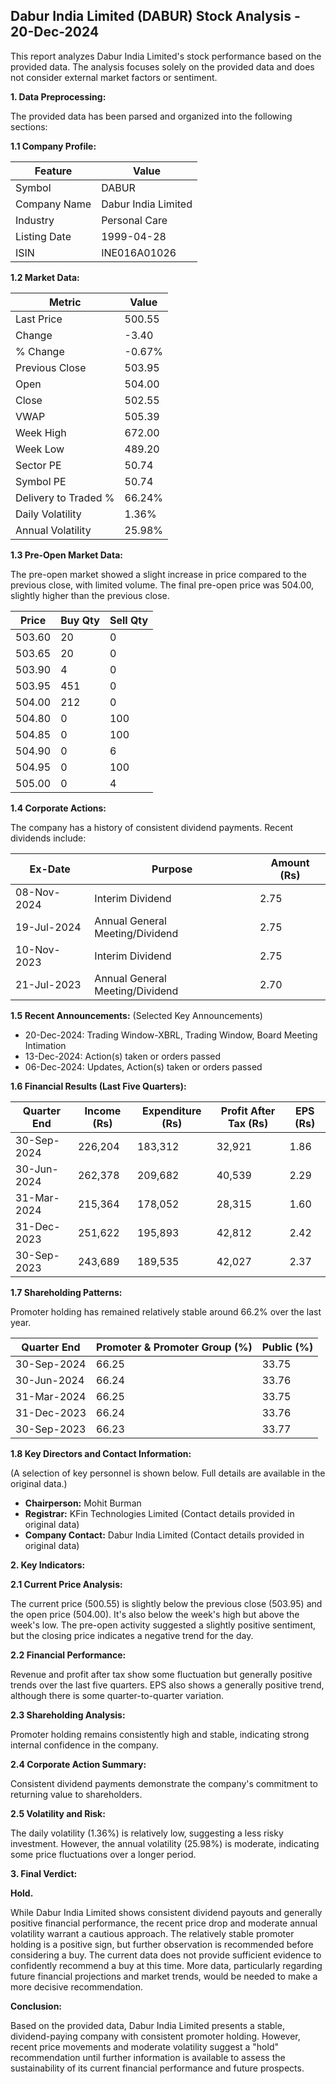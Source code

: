## Dabur India Limited (DABUR) Stock Analysis - 20-Dec-2024

This report analyzes Dabur India Limited's stock performance based on the provided data.  The analysis focuses solely on the provided data and does not consider external market factors or sentiment.

**1. Data Preprocessing:**

The provided data has been parsed and organized into the following sections:

**1.1 Company Profile:**

| Feature          | Value                     |
|-----------------|--------------------------|
| Symbol           | DABUR                     |
| Company Name     | Dabur India Limited       |
| Industry         | Personal Care             |
| Listing Date     | 1999-04-28                |
| ISIN             | INE016A01026              |


**1.2 Market Data:**

| Metric                | Value      |
|-----------------------|-------------|
| Last Price            | 500.55     |
| Change                | -3.40      |
| % Change              | -0.67%     |
| Previous Close        | 503.95     |
| Open                  | 504.00     |
| Close                 | 502.55     |
| VWAP                  | 505.39     |
| Week High             | 672.00     |
| Week Low              | 489.20     |
| Sector PE             | 50.74      |
| Symbol PE             | 50.74      |
| Delivery to Traded % | 66.24%     |
| Daily Volatility      | 1.36%      |
| Annual Volatility     | 25.98%     |


**1.3 Pre-Open Market Data:**

The pre-open market showed a slight increase in price compared to the previous close, with limited volume.  The final pre-open price was 504.00, slightly higher than the previous close.

| Price  | Buy Qty | Sell Qty |
|--------|---------|----------|
| 503.60 | 20      | 0        |
| 503.65 | 20      | 0        |
| 503.90 | 4       | 0        |
| 503.95 | 451     | 0        |
| 504.00 | 212     | 0        |
| 504.80 | 0       | 100      |
| 504.85 | 0       | 100      |
| 504.90 | 0       | 6        |
| 504.95 | 0       | 100      |
| 505.00 | 0       | 4        |


**1.4 Corporate Actions:**

The company has a history of consistent dividend payments.  Recent dividends include:

| Ex-Date     | Purpose                                      | Amount (Rs) |
|-------------|----------------------------------------------|-------------|
| 08-Nov-2024 | Interim Dividend                              | 2.75        |
| 19-Jul-2024 | Annual General Meeting/Dividend               | 2.75        |
| 10-Nov-2023 | Interim Dividend                              | 2.75        |
| 21-Jul-2023 | Annual General Meeting/Dividend               | 2.70        |


**1.5 Recent Announcements:** (Selected Key Announcements)

* 20-Dec-2024: Trading Window-XBRL, Trading Window, Board Meeting Intimation
* 13-Dec-2024: Action(s) taken or orders passed
* 06-Dec-2024: Updates, Action(s) taken or orders passed


**1.6 Financial Results (Last Five Quarters):**

| Quarter End    | Income (Rs) | Expenditure (Rs) | Profit After Tax (Rs) | EPS (Rs) |
|----------------|-------------|--------------------|-----------------------|----------|
| 30-Sep-2024    | 226,204     | 183,312            | 32,921                | 1.86     |
| 30-Jun-2024    | 262,378     | 209,682            | 40,539                | 2.29     |
| 31-Mar-2024    | 215,364     | 178,052            | 28,315                | 1.60     |
| 31-Dec-2023    | 251,622     | 195,893            | 42,812                | 2.42     |
| 30-Sep-2023    | 243,689     | 189,535            | 42,027                | 2.37     |


**1.7 Shareholding Patterns:**

Promoter holding has remained relatively stable around 66.2% over the last year.

| Quarter End    | Promoter & Promoter Group (%) | Public (%) |
|----------------|-----------------------------|------------|
| 30-Sep-2024    | 66.25                         | 33.75      |
| 30-Jun-2024    | 66.24                         | 33.76      |
| 31-Mar-2024    | 66.25                         | 33.75      |
| 31-Dec-2023    | 66.24                         | 33.76      |
| 30-Sep-2023    | 66.23                         | 33.77      |


**1.8 Key Directors and Contact Information:**

(A selection of key personnel is shown below.  Full details are available in the original data.)

* **Chairperson:** Mohit Burman
* **Registrar:** KFin Technologies Limited (Contact details provided in original data)
* **Company Contact:** Dabur India Limited (Contact details provided in original data)


**2. Key Indicators:**

**2.1 Current Price Analysis:**

The current price (500.55) is slightly below the previous close (503.95) and the open price (504.00). It's also below the week's high but above the week's low. The pre-open activity suggested a slightly positive sentiment, but the closing price indicates a negative trend for the day.

**2.2 Financial Performance:**

Revenue and profit after tax show some fluctuation but generally positive trends over the last five quarters. EPS also shows a generally positive trend, although there is some quarter-to-quarter variation.

**2.3 Shareholding Analysis:**

Promoter holding remains consistently high and stable, indicating strong internal confidence in the company.

**2.4 Corporate Action Summary:**

Consistent dividend payments demonstrate the company's commitment to returning value to shareholders.

**2.5 Volatility and Risk:**

The daily volatility (1.36%) is relatively low, suggesting a less risky investment. However, the annual volatility (25.98%) is moderate, indicating some price fluctuations over a longer period.

**3. Final Verdict:**

**Hold.**

While Dabur India Limited shows consistent dividend payouts and generally positive financial performance, the recent price drop and moderate annual volatility warrant a cautious approach.  The relatively stable promoter holding is a positive sign, but further observation is recommended before considering a buy.  The current data does not provide sufficient evidence to confidently recommend a buy at this time.  More data, particularly regarding future financial projections and market trends, would be needed to make a more decisive recommendation.

**Conclusion:**

Based on the provided data, Dabur India Limited presents a stable, dividend-paying company with consistent promoter holding. However, recent price movements and moderate volatility suggest a "hold" recommendation until further information is available to assess the sustainability of its current financial performance and future prospects.
